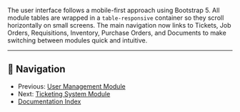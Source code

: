 The user interface follows a mobile-first approach using Bootstrap 5. All
module tables are wrapped in a `table-responsive` container so they scroll
horizontally on small screens. The main navigation now links to Tickets,
Job Orders, Requisitions, Inventory, Purchase Orders, and Documents to
make switching between modules quick and intuitive.

---

## 🚀 Navigation
- Previous: [User Management Module](user.md)
- Next: [Ticketing System Module](Ticketing_System_Module.md)
- [Documentation Index](README.md)
